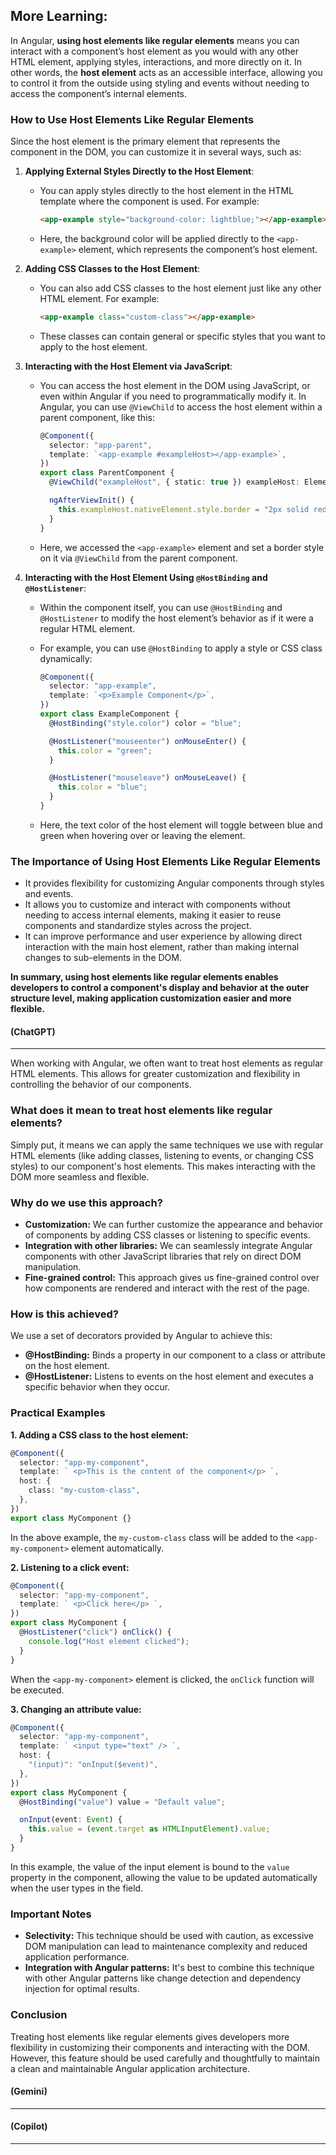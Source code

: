 ## More Learning:

In Angular, **using host elements like regular elements** means you can interact with a component’s host element as you would with any other HTML element, applying styles, interactions, and more directly on it. In other words, the **host element** acts as an accessible interface, allowing you to control it from the outside using styling and events without needing to access the component’s internal elements.

### How to Use Host Elements Like Regular Elements

Since the host element is the primary element that represents the component in the DOM, you can customize it in several ways, such as:

1. **Applying External Styles Directly to the Host Element**:

   - You can apply styles directly to the host element in the HTML template where the component is used. For example:

     ```html
     <app-example style="background-color: lightblue;"></app-example>
     ```

   - Here, the background color will be applied directly to the `<app-example>` element, which represents the component’s host element.

2. **Adding CSS Classes to the Host Element**:

   - You can also add CSS classes to the host element just like any other HTML element. For example:

     ```html
     <app-example class="custom-class"></app-example>
     ```

   - These classes can contain general or specific styles that you want to apply to the host element.

3. **Interacting with the Host Element via JavaScript**:

   - You can access the host element in the DOM using JavaScript, or even within Angular if you need to programmatically modify it. In Angular, you can use `@ViewChild` to access the host element within a parent component, like this:

     ```typescript
     @Component({
       selector: "app-parent",
       template: `<app-example #exampleHost></app-example>`,
     })
     export class ParentComponent {
       @ViewChild("exampleHost", { static: true }) exampleHost: ElementRef;

       ngAfterViewInit() {
         this.exampleHost.nativeElement.style.border = "2px solid red";
       }
     }
     ```

   - Here, we accessed the `<app-example>` element and set a border style on it via `@ViewChild` from the parent component.

4. **Interacting with the Host Element Using `@HostBinding` and `@HostListener`**:

   - Within the component itself, you can use `@HostBinding` and `@HostListener` to modify the host element’s behavior as if it were a regular HTML element.
   - For example, you can use `@HostBinding` to apply a style or CSS class dynamically:

     ```typescript
     @Component({
       selector: "app-example",
       template: `<p>Example Component</p>`,
     })
     export class ExampleComponent {
       @HostBinding("style.color") color = "blue";

       @HostListener("mouseenter") onMouseEnter() {
         this.color = "green";
       }

       @HostListener("mouseleave") onMouseLeave() {
         this.color = "blue";
       }
     }
     ```

   - Here, the text color of the host element will toggle between blue and green when hovering over or leaving the element.

### The Importance of Using Host Elements Like Regular Elements

- It provides flexibility for customizing Angular components through styles and events.
- It allows you to customize and interact with components without needing to access internal elements, making it easier to reuse components and standardize styles across the project.
- It can improve performance and user experience by allowing direct interaction with the main host element, rather than making internal changes to sub-elements in the DOM.

**In summary, using host elements like regular elements enables developers to control a component's display and behavior at the outer structure level, making application customization easier and more flexible.**

#### (ChatGPT)

---

When working with Angular, we often want to treat host elements as regular HTML elements. This allows for greater customization and flexibility in controlling the behavior of our components.

### What does it mean to treat host elements like regular elements?

Simply put, it means we can apply the same techniques we use with regular HTML elements (like adding classes, listening to events, or changing CSS styles) to our component's host elements. This makes interacting with the DOM more seamless and flexible.

### Why do we use this approach?

- **Customization:** We can further customize the appearance and behavior of components by adding CSS classes or listening to specific events.
- **Integration with other libraries:** We can seamlessly integrate Angular components with other JavaScript libraries that rely on direct DOM manipulation.
- **Fine-grained control:** This approach gives us fine-grained control over how components are rendered and interact with the rest of the page.

### How is this achieved?

We use a set of decorators provided by Angular to achieve this:

- **@HostBinding:** Binds a property in our component to a class or attribute on the host element.
- **@HostListener:** Listens to events on the host element and executes a specific behavior when they occur.

### Practical Examples

**1. Adding a CSS class to the host element:**

```typescript
@Component({
  selector: "app-my-component",
  template: ` <p>This is the content of the component</p> `,
  host: {
    class: "my-custom-class",
  },
})
export class MyComponent {}
```

In the above example, the `my-custom-class` class will be added to the `<app-my-component>` element automatically.

**2. Listening to a click event:**

```typescript
@Component({
  selector: "app-my-component",
  template: ` <p>Click here</p> `,
})
export class MyComponent {
  @HostListener("click") onClick() {
    console.log("Host element clicked");
  }
}
```

When the `<app-my-component>` element is clicked, the `onClick` function will be executed.

**3. Changing an attribute value:**

```typescript
@Component({
  selector: "app-my-component",
  template: ` <input type="text" /> `,
  host: {
    "(input)": "onInput($event)",
  },
})
export class MyComponent {
  @HostBinding("value") value = "Default value";

  onInput(event: Event) {
    this.value = (event.target as HTMLInputElement).value;
  }
}
```

In this example, the value of the input element is bound to the `value` property in the component, allowing the value to be updated automatically when the user types in the field.

### Important Notes

- **Selectivity:** This technique should be used with caution, as excessive DOM manipulation can lead to maintenance complexity and reduced application performance.
- **Integration with Angular patterns:** It's best to combine this technique with other Angular patterns like change detection and dependency injection for optimal results.

### Conclusion

Treating host elements like regular elements gives developers more flexibility in customizing their components and interacting with the DOM. However, this feature should be used carefully and thoughtfully to maintain a clean and maintainable Angular application architecture.

#### (Gemini)

---

#### (Copilot)

---
